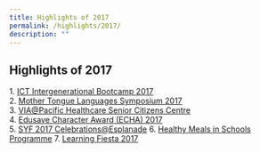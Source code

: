 ```yaml
---
title: Highlights of 2017
permalink: /highlights/2017/
description: ""
---
```

## Highlights of 2017

1. [ICT Intergenerational Bootcamp 2017](/permalink/2017-point1/)<br>
2. [Mother Tongue Languages Symposium 2017](/permalink/2017-point2/)<br>
3. [VIA@Pacific Healthcare Senior Citizens Centre](/permalink/2017-point3/)<br>
4. [Edusave Character Award (ECHA) 2017](/permalink/2017-point4/)<br>
5. [SYF 2017 Celebrations@Esplanade](https://ganengsengpri-moe-edu-sg-admin.cwp.sg/others/featured/highlights/highlights-of-2017/syf-2017-celebrations-at-esplanade)
6. [Healthy Meals in Schools Programme](https://ganengsengpri-moe-edu-sg-admin.cwp.sg/others/featured/highlights/highlights-of-2017/healthy-meals-in-schools-programme)
7. [Learning Fiesta 2017](https://ganengsengpri-moe-edu-sg-admin.cwp.sg/others/featured/highlights/highlights-of-2017/learning-fiesta-2017)